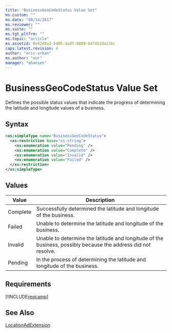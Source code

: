 ```yaml
---
title: "BusinessGeoCodeStatus Value Set"
ms.custom: ""
ms.date: "08/14/2017"
ms.reviewer: ""
ms.suite: ""
ms.tgt_pltfrm: ""
ms.topic: "article"
ms.assetid: 0e42d8a3-b405-4adf-8809-847452da11bc
caps.latest.revision: 4
author: "eric-urban"
ms.author: "eur"
manager: "ehansen"
---
```

# BusinessGeoCodeStatus Value Set
Defines the possible status values that indicate the progress of determining the latitude and longitude values of a business.

## Syntax

```xml
<xs:simpleType name="BusinessGeoCodeStatus">
  <xs:restriction base="xs:string">
    <xs:enumeration value="Pending" />
    <xs:enumeration value="Complete" />
    <xs:enumeration value="Invalid" />
    <xs:enumeration value="Failed" />
  </xs:restriction>
</xs:simpleType>
```

## Values

|Value|Description|
|---------|---------------|
|Complete|Successfully determined the latitude and longitude of the business.|
|Failed|Unable to determine the latitude and longitude of the business.|
|Invalid|Unable to determine the latitude and longitude of the business, possibly because the address did not resolve.|
|Pending|In the process of determining the latitude and longitude of the business.|

## Requirements
[!INCLUDE[reqcamp](../campaign-api/includes/reqcamp.md)]
## See Also
[LocationAdExtension](../campaign-api/locationadextension-data-object.md)

